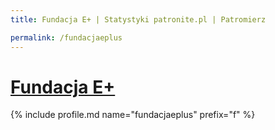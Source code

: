 ```yaml
---
title: Fundacja E+ | Statystyki patronite.pl | Patromierz

permalink: /fundacjaeplus
---
```


# [Fundacja E+](https://patronite.pl/fundacjaeplus)

{% include profile.md name="fundacjaeplus" prefix="f" %}
